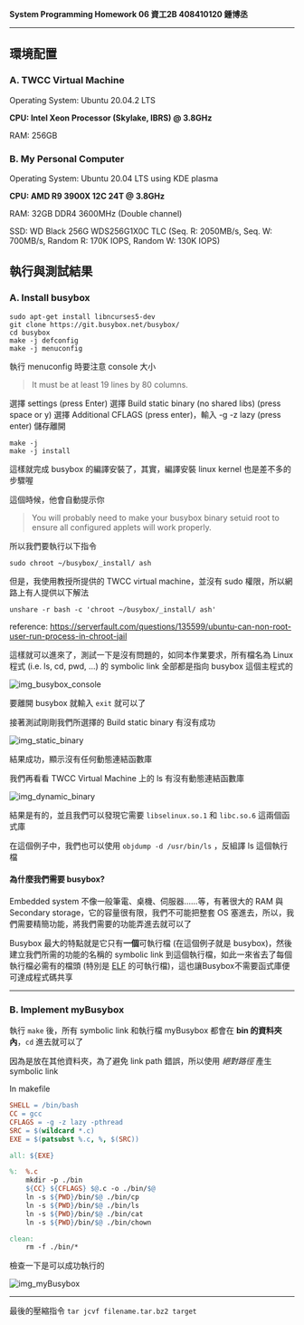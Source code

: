 **System Programming Homework 06  資工2B 408410120 鍾博丞**

-----------------------------------------

## 環境配置

### A. TWCC Virtual Machine

Operating System: Ubuntu 20.04.2 LTS

**CPU: Intel Xeon Processor (Skylake, IBRS) @ 3.8GHz**

RAM: 256GB

### B. My Personal Computer

Operating System: Ubuntu 20.04 LTS using KDE plasma

**CPU: AMD R9 3900X 12C 24T @ 3.8GHz**

RAM: 32GB DDR4 3600MHz (Double channel)

SSD: WD Black 256G WDS256G1X0C TLC (Seq. R: 2050MB/s, Seq. W: 700MB/s, Random R: 170K IOPS, Random W: 130K IOPS)

## 執行與測試結果

### A. Install busybox

```bash=
sudo apt-get install libncurses5-dev
git clone https://git.busybox.net/busybox/
cd busybox
make -j defconfig
make -j menuconfig
```

執行 menuconfig 時要注意 console 大小
> It must be at least 19 lines by 80 columns.

選擇 settings (press Enter)
選擇 Build static binary (no shared libs) (press space or y)
選擇 Additional CFLAGS (press enter)，輸入 -g -z lazy (press enter)
儲存離開

```bash=
make -j
make -j install
```

這樣就完成 busybox 的編譯安裝了，其實，編譯安裝 linux kernel 也是差不多的步驟喔

這個時候，他會自動提示你

> You will probably need to make your busybox binary setuid root to ensure all configured applets will work properly.

所以我們要執行以下指令

```bash=
sudo chroot ~/busybox/_install/ ash
```

但是，我使用教授所提供的 TWCC virtual machine，並沒有 sudo 權限，所以網路上有人提供以下解法

```bash=
unshare -r bash -c 'chroot ~/busybox/_install/ ash'
```
reference:
https://serverfault.com/questions/135599/ubuntu-can-non-root-user-run-process-in-chroot-jail

這樣就可以進來了，測試一下是沒有問題的，如同本作業要求，所有檔名為 Linux 程式 (i.e. ls, cd, pwd, ...) 的 symbolic link 全部都是指向 busybox 這個主程式的

![img_busybox_console](./img/SP_HW06_00.png)

要離開 busybox 就輸入 `exit` 就可以了



接著測試剛剛我們所選擇的 Build static binary 有沒有成功

![img_static_binary](./img/SP_HW06_02.png)

結果成功，顯示沒有任何動態連結函數庫



我們再看看 TWCC Virtual Machine 上的 ls 有沒有動態連結函數庫

![img_dynamic_binary](./img/SP_HW06_01.png)

結果是有的，並且我們可以發現它需要 `libselinux.so.1` 和 `libc.so.6` 這兩個函式庫

在這個例子中，我們也可以使用 `objdump -d /usr/bin/ls` ，反組譯 ls 這個執行檔



#### 為什麼我們需要 busybox?

Embedded system 不像一般筆電、桌機、伺服器......等，有著很大的 RAM 與 Secondary storage，它的容量很有限，我們不可能把整套 OS 塞進去，所以，我們需要精簡功能，將我們需要的功能弄進去就可以了

Busybox 最大的特點就是它只有**一個**可執行檔 (在這個例子就是 busybox)，然後建立我們所需的功能的名稱的 symbolic link 到這個執行檔，如此一來省去了每個執行檔必需有的檔頭 (特別是 [ELF](https://zh.wikipedia.org/wiki/可執行與可鏈接格式) 的可執行檔)，這也讓Busybox不需要函式庫便可達成程式碼共享

---------------------------------------------------------



### B. Implement myBusybox

執行 `make` 後，所有 symbolic link 和執行檔 myBusybox 都會在 **bin 的資料夾內**，`cd` 進去就可以了

因為是放在其他資料夾，為了避免 link path 錯誤，所以使用 *絕對路徑* 產生 symbolic link



In makefile

```makefile
SHELL = /bin/bash
CC = gcc
CFLAGS = -g -z lazy -pthread
SRC = $(wildcard *.c)
EXE = $(patsubst %.c, %, $(SRC))

all: ${EXE}

%:	%.c
	mkdir -p ./bin
	${CC} ${CFLAGS} $@.c -o ./bin/$@
	ln -s ${PWD}/bin/$@ ./bin/cp
	ln -s ${PWD}/bin/$@ ./bin/ls
	ln -s ${PWD}/bin/$@ ./bin/cat
	ln -s ${PWD}/bin/$@ ./bin/chown

clean:
	rm -f ./bin/*
```



檢查一下是可以成功執行的

![img_myBusybox](./img/SP_HW06_03.png)



---------------------------------------------------------

最後的壓縮指令 
`tar jcvf filename.tar.bz2 target`